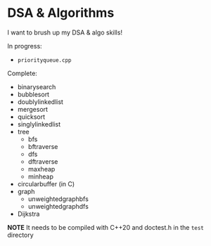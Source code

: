 # DSA & Algorithms

I want to brush up my DSA & algo skills!

In progress:

- `priorityqueue.cpp`

Complete:

- binarysearch
- bubblesort
- doublylinkedlist
- mergesort
- quicksort
- singlylinkedlist
- tree
    - bfs
    - bftraverse
    - dfs
    - dftraverse
    - maxheap
    - minheap
- circularbuffer (in C)
- graph
    - unweightedgraphbfs
    - unweightedgraphdfs
- Dijkstra

**NOTE** It needs to be compiled with C++20 and doctest.h in the `test` directory
